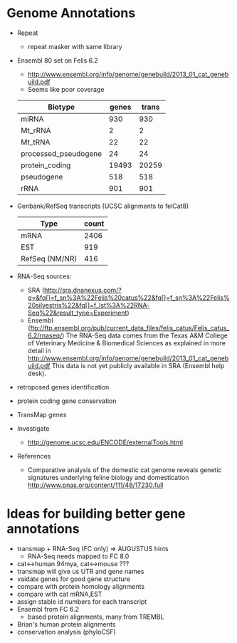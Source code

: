 # Genome Annotations
* Repeat
  - repeat masker with same library
* Ensembl 80 set on Felis 6.2
  - http://www.ensembl.org/info/genome/genebuild/2013_01_cat_genebuild.pdf
  - Seems like poor coverage

  | Biotype                 |  genes  | trans  |
  |-------------------------|---------|--------|
  | miRNA                   |     930 |    930 |
  | Mt_rRNA                 |       2 |      2 |
  | Mt_tRNA                 |      22 |     22 |
  | processed_pseudogene    |      24 |     24 |
  | protein_coding          |   19493 |  20259 |
  | pseudogene              |     518 |    518 |
  | rRNA                    |     901 |    901 |

* Genbank/RefSeq transcripts (UCSC alignments to felCat8)

  | Type            | count |
  |-----------------|-------|
  | mRNA            |  2406 |
  | EST             |   919 |
  | RefSeq (NM/NR)  |   416 |

* RNA-Seq sources:
  - SRA (http://sra.dnanexus.com/?q=&fq[]=f_sn%3A%22Felis%20catus%22&fq[]=f_sn%3A%22Felis%20silvestris%22&fq[]=f_lst%3A%22RNA-Seq%22&result_type=Experiment)
  - Ensembl (ftp://ftp.ensembl.org/pub/current_data_files/felis_catus/Felis_catus_6.2/rnaseq/)
    The RNA-Seq data comes from the Texas A&M College of Veterinary Medicine &
    Biomedical Sciences as explained in more detail in
    http://www.ensembl.org/info/genome/genebuild/2013_01_cat_genebuild.pdf
    This data is not yet publicly available in SRA (Ensembl help desk).

* retroposed genes identification
* protein coding gene conservation

* TransMap genes
* Investigate
  - http://genome.ucsc.edu/ENCODE/externalTools.html
* References
  - Comparative analysis of the domestic cat genome reveals genetic signatures underlying feline biology and domestication
    http://www.pnas.org/content/111/48/17230.full

# Ideas for building better gene annotations
- transmap + RNA-Seq (FC only) => AUGUSTUS hints
  - RNA-Seq needs mapped to FC 8.0
- cat<->human 94mya, cat<->mouse ???
- transmap will give us UTR and gene names
- vaidate genes for good gene structure
- compare with protein homology alignments
- compare with cat mRNA,EST
- assign stable id numbers for each transcript
- Ensembl from FC 6.2
  - based protein alignments, many from TREMBL
- Brian's human protein alignments
- conservation analysis (phyloCSF)
